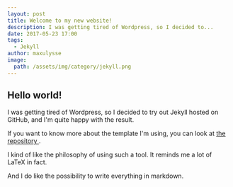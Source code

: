 ```yaml
---
layout: post
title: Welcome to my new website!
description: I was getting tired of Wordpress, so I decided to...
date: 2017-05-23 17:00
tags:
  - Jekyll
author: maxulysse
image:
  path: /assets/img/category/jekyll.png
---
```


## Hello world!
I was getting tired of Wordpress, so I decided to try out Jekyll hosted on GitHub, and I'm quite happy with the result.

If you want to know more about the template I'm using, you can look at [the repository <i class="fab fa-github" aria-hidden="true"></i>](https://github.com/maxulysse/maxulysse.github.io).

I kind of like the philosophy of using such a tool.
It reminds me a lot of LaTeX in fact.

And I do like the possibility to write everything in markdown.
